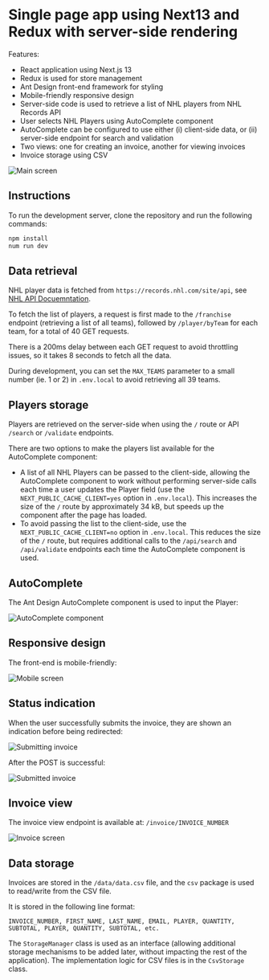 # Single page app using Next13 and Redux with server-side rendering

Features:

- React application using Next.js 13
- Redux is used for store management
- Ant Design front-end framework for styling
- Mobile-friendly responsive design
- Server-side code is used to retrieve a list of NHL players from NHL Records API
- User selects NHL Players using AutoComplete component
- AutoComplete can be configured to use either (i) client-side data, or (ii) server-side endpoint for search and validation
- Two views: one for creating an invoice, another for viewing invoices
- Invoice storage using CSV

![Main screen](https://github.com/IgorMalis/spa-next13-redux/blob/master/images/main.png?raw=true)

## Instructions

To run the development server, clone the repository and run the following commands:

```bash
npm install
num run dev
```

## Data retrieval

NHL player data is fetched from `https://records.nhl.com/site/api`, see [NHL API Docuemntation](https://gitlab.com/dword4/nhlapi/).

To fetch the list of players, a request is first made to the `/franchise` endpoint (retrieving a list of all teams), followed by `/player/byTeam` for each team, for a total of 40 GET requests.

There is a 200ms delay between each GET request to avoid throttling issues, so it takes 8 seconds to fetch all the data.

During development, you can set the `MAX_TEAMS` parameter to a small number (ie. 1 or 2) in `.env.local` to avoid retrieving all 39 teams.

## Players storage

Players are retrieved on the server-side when using the `/` route or API `/search` or `/validate` endpoints.

There are two options to make the players list available for the AutoComplete component:

- A list of all NHL Players can be passed to the client-side, allowing the AutoComplete component to work without performing server-side calls each time a user updates the Player field (use the `NEXT_PUBLIC_CACHE_CLIENT=yes` option in `.env.local`). This increases the size of the `/` route by approximately 34 kB, but speeds up the component after the page has loaded.
- To avoid passing the list to the client-side, use the `NEXT_PUBLIC_CACHE_CLIENT=no` option in `.env.local`. This reduces the size of the `/` route, but requires additional calls to the `/api/search` and `/api/validate` endpoints each time the AutoComplete component is used.

## AutoComplete

The Ant Design AutoComplete component is used to input the Player:

![AutoComplete component](https://github.com/IgorMalis/spa-next13-redux/blob/master/images/autocomplete.png?raw=true)

## Responsive design

The front-end is mobile-friendly:

![Mobile screen](https://github.com/IgorMalis/spa-next13-redux/blob/master/images/mobile.png?raw=true)

## Status indication

When the user successfully submits the invoice, they are shown an indication before being redirected:

![Submitting invoice](https://github.com/IgorMalis/spa-next13-redux/blob/master/images/submitting.png?raw=true)

After the POST is successful:

![Submitted invoice](https://github.com/IgorMalis/spa-next13-redux/blob/master/images/submitted.png?raw=true)

## Invoice view

The invoice view endpoint is available at: `/invoice/INVOICE_NUMBER`

![Invoice screen](https://github.com/IgorMalis/spa-next13-redux/blob/master/images/invoice.png?raw=true)

## Data storage

Invoices are stored in the `/data/data.csv` file, and the `csv` package is used to read/write from the CSV file.

It is stored in the following line format:

`INVOICE_NUMBER, FIRST_NAME, LAST_NAME, EMAIL, PLAYER, QUANTITY, SUBTOTAL, PLAYER, QUANTITY, SUBTOTAL, etc.`

The `StorageManager` class is used as an interface (allowing additional storage mechanisms to be added later, without impacting the rest of the application). The implementation logic for CSV files is in the `CsvStorage` class.
